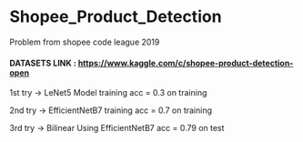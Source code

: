 # Shopee_Product_Detection
Problem from shopee code league 2019

#### DATASETS LINK : https://www.kaggle.com/c/shopee-product-detection-open

1st try -> LeNet5 Model training acc = 0.3 on training

2nd try -> EfficientNetB7 training acc = 0.7 on training

3rd try -> Bilinear Using EfficientNetB7 acc = 0.79 on test
